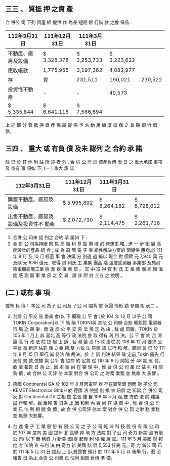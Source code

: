 
## 三三 、 質抵 押 之資 產

 合 併公 司 下列 資產 經 提供 作 為長 短期 銀 行借 款 之擔 保品 :

| 112年3月31日       | 111年12月31日   | 111年3月31日   |             |         |
|--------------------|-----------------|----------------|-------------|---------|
| 不動產、廠房及設備 | $ 3,328,378     | $ 3,253,733    | $ 3,223,622 |         |
| 應收帳款           | 1,775,955       | 3,197,362      | 4,082,977   |         |
| 存                 | 貨              | 231,511        | 190,021     | 230,522 |
| 投資性不動產       | -               | -              | 49,573      |         |
| $ 5,335,844        | $ 6,641,116     | $ 7,586,694    |             |         |

上 述 部 分 質 抵 押 資 產 係 屬 提 供 予 未 動 用 額 度 擔 保 之 長 期 銀 行 借 款。

## 三四 、 重大 或 有負 債 及未 認列 之 合約 承 諾

除 已 於 其 他 附 註 所 述 者 外 , 合 併 公 司 於 資產負債 表 日 之 重大承諾 事項 及 或有 事 項如 下:
(一 ) 重大 承 諾

| 112年3月31日                           | 111年12月31日   | 111年3月31日   |             |
|----------------------------------------|-----------------|----------------|-------------|
| 購置不動產、廠房及 設備                | $ 5,995,892     | $ 8,264,182    | $ 8,798,012 |
| 出售不動產、廠房及 設備及投資性不 動產 | $ 2,072,730     | $ 2,114,475    | $ 2,261,718 |

1. 合併 公 司未 認 列之 合約 承 諾如 下 :
2. 合 併 公 司為持續 聚 焦 高 階 利 基 型 領 域 的 營運策 略 , 進 一 步 拓 展 高度設計的產品 組 合 , 成 為 高 階 電 子 零 組件解決方案的 領導供 應商,於 111 年 8 月 及 10 月 經董 事 會 決議 分 別通 過 擬以 現金 對 價歐 元 7,940 萬 元 及歐 元 6.86 億元 , 取得 賀 利氏 工 業集 團高 階 溫度感測器 事業部 及施耐德電機高階工業 感 測 器 事 業 部 。 其 中 取 得 賀 利 氏 工 業 集 團 高 階 溫 度 感 測 器 事 業 部 之 交 易 , 請 詳 附 註 三五 之 說明 。

## (二 ) 或有 事 項

或有 負 債 1. 本公 司 為子 公 司及 子公 司 間背 書 保證 情形 請 參閱 附 表二 。

2. 台灣 公 平交 易 委員 會(以 下 簡稱 公 平 會 )於 104 年 12 月 以子 公 司 TOKIN Corporation(以 下 簡 稱 TOKIN)與 其他 公 司聯 合影 響鉅質 電容器市 場 之 競 爭 , 而 違 反 公 平 交 易 法 規 定 為 由 , 裁 處 罰鍰。TOKIN 於 105 年 1 月上 訴 臺北 高 等行 政 法院,並 取 得有 利 判 決。公 平 會 向 台 灣 最 高 行 政 法 院 提 起 上 訴 , 台 灣 最 高 行 政 法院 於 108 年 12 月 要求 公 平會 重 新評 估罰 鍰 之金 額,雙 方依 法 院建 議 試行 和 解。聽證 會 已 於 111 年 9 月 15 日 舉行,尚 待法 院 裁決。於 上 訴 判決 結果 確 定前,Tokin 需先 行 支付 罰 款,依據 與 公平 會 協商 約 定將 從 110 年 9 月 開始 分 48 期 支 付。截 至 報告 日 為 止 , 因 本 案 尚 在 審 理 中 , 惟 合 併 公 司 業 已 估 列 相 關 負 債 , 故 合併 公 司評 估 本案 對合 併 公司 之 財務 業務 並 無重 大 影響 。

3. 德國 Continental GA 於 102 年 8 月因電容 器 存在異常問 題而 對 子公 司 KEMET Electronics GmbH 於 德國 法 院提 出 損 害 賠償 之 訴訟,合 併公 司 反 對 Continental GA 之相 關 主張,惟 自 109 年 5 月 起,雙 方依 法 院 建議 試 行和 解。截 至報 告 日為 止,因 和解 內 容 尚 在 協 商 中 , 惟 合 併 公 司 業 已 估 列 相 關 負 債 , 故 合 併 公司評 估本 案 對合 併 公 司 之財 務 業務 並 無重 大影響。

4. 台 達 電 子 工 業 股 份 有 限 公 司 之 子 公 司 乾 坤 科 技 股 份 有 限 公 司 於 107 年 度向 美 國 加州 北 區聯 邦 地 方 法院 對 子公 司 奇力 新美 國 有限 公 司( 以下 簡 稱奇 力 新美 國)提 起專 利 侵 權 訴 訟。111 年 5 月,美國 聯 邦地 方 法院 宣 布判 決,由 奇力 新 美國 賠 償 5,553 仟美 元。奇 力 新公 司 已 於 111 年 5 月 31 日 提起 上 訴,聽證會 預計 於 112 年 5 月 以 後舉 行。截 至 報告 日 為止,合併 公 司業 已 估列 相關 負債 準 備。